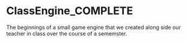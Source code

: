 # ClassEngine_COMPLETE
 The beginnings of a small game engine that we created along side our teacher in class over the course of a sememster.
